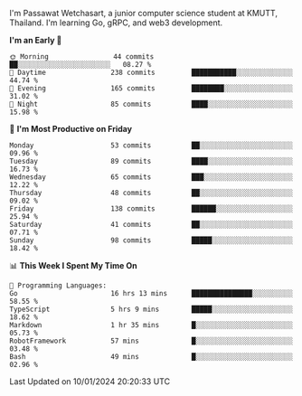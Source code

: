 
I'm Passawat Wetchasart, a junior computer science student at KMUTT, Thailand. I'm learning Go, gRPC, and web3 development.



<!--START_SECTION:waka-->
**I'm an Early 🐤** 

```text
🌞 Morning                44 commits          ██░░░░░░░░░░░░░░░░░░░░░░░   08.27 % 
🌆 Daytime                238 commits         ███████████░░░░░░░░░░░░░░   44.74 % 
🌃 Evening                165 commits         ████████░░░░░░░░░░░░░░░░░   31.02 % 
🌙 Night                  85 commits          ████░░░░░░░░░░░░░░░░░░░░░   15.98 % 
```
📅 **I'm Most Productive on Friday** 

```text
Monday                   53 commits          ██░░░░░░░░░░░░░░░░░░░░░░░   09.96 % 
Tuesday                  89 commits          ████░░░░░░░░░░░░░░░░░░░░░   16.73 % 
Wednesday                65 commits          ███░░░░░░░░░░░░░░░░░░░░░░   12.22 % 
Thursday                 48 commits          ██░░░░░░░░░░░░░░░░░░░░░░░   09.02 % 
Friday                   138 commits         ██████░░░░░░░░░░░░░░░░░░░   25.94 % 
Saturday                 41 commits          ██░░░░░░░░░░░░░░░░░░░░░░░   07.71 % 
Sunday                   98 commits          █████░░░░░░░░░░░░░░░░░░░░   18.42 % 
```


📊 **This Week I Spent My Time On** 

```text
💬 Programming Languages: 
Go                       16 hrs 13 mins      ███████████████░░░░░░░░░░   58.55 % 
TypeScript               5 hrs 9 mins        █████░░░░░░░░░░░░░░░░░░░░   18.62 % 
Markdown                 1 hr 35 mins        █░░░░░░░░░░░░░░░░░░░░░░░░   05.73 % 
RobotFramework           57 mins             █░░░░░░░░░░░░░░░░░░░░░░░░   03.48 % 
Bash                     49 mins             █░░░░░░░░░░░░░░░░░░░░░░░░   02.96 % 
```


 Last Updated on 10/01/2024 20:20:33 UTC
<!--END_SECTION:waka-->

<!--
**markpassawat/markpassawat** is a ✨ _special_ ✨ repository because its `README.md` (this file) appears on your GitHub profile.

Here are some ideas to get you started:

- 🔭 I’m currently working on ...
- 🌱 I’m currently learning ...
- 👯 I’m looking to collaborate on ...
- 🤔 I’m looking for help with ...
- 💬 Ask me about ...
- 📫 How to reach me: ...
- 😄 Pronouns: He/Him
- ⚡ Fun fact: ...
-->
